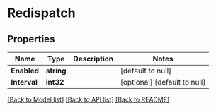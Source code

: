 # Redispatch

## Properties
Name | Type | Description | Notes
------------ | ------------- | ------------- | -------------
**Enabled** | **string** |  | [default to null]
**Interval** | **int32** |  | [optional] [default to null]

[[Back to Model list]](../README.md#documentation-for-models) [[Back to API list]](../README.md#documentation-for-api-endpoints) [[Back to README]](../README.md)


